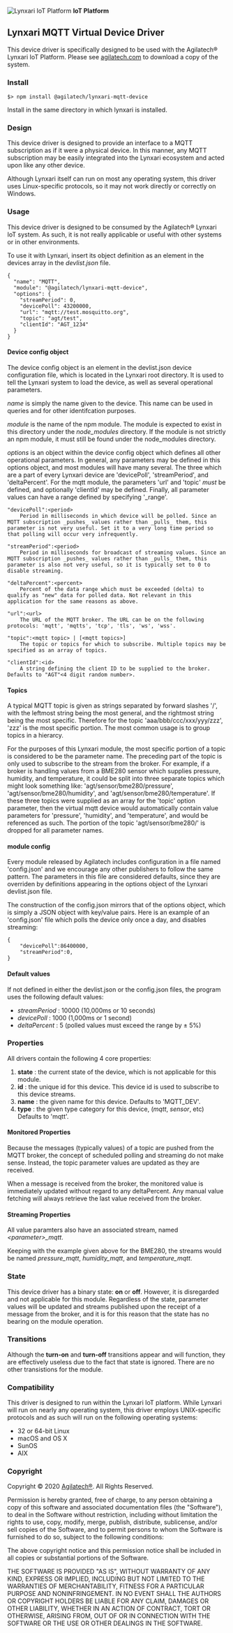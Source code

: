 ![Lynxari IoT Platform](https://agilatech.com/images/lynxari/lynxari200x60.png) **IoT Platform**
## Lynxari MQTT Virtual Device Driver

This device driver is specifically designed to be used with the Agilatech® Lynxari IoT Platform.
Please see [agilatech.com](https://agilatech.com/software) to download a copy of the system. 

### Install
```
$> npm install @agilatech/lynxari-mqtt-device
```
Install in the same directory in which lynxari is installed.

### Design

This device driver is designed to provide an interface to a MQTT subscription as if it were a physical device. In this manner, any MQTT subscription may be easily integrated into the Lynxari ecosystem and acted upon like any other device.

Although Lynxari itself can run on most any operating system, this driver uses Linux-specific protocols, so it may not work directly or correctly on Windows.

### Usage
This device driver is designed to be consumed by the Agilatech® Lynxari IoT system.  As such, it is not really applicable or useful with other systems or in other environments.

To use it with Lynxari, insert its object definition as an element in the devices array in the _devlist.json_ file.

```
{
  "name": "MQTT",
  "module": "@agilatech/lynxari-mqtt-device",
  "options": {
    "streamPeriod": 0,
    "devicePoll": 43200000,
    "url": "mqtt://test.mosquitto.org",
    "topic": "agt/test",
    "clientId": "AGT_1234"
  }
}
```


#### Device config object
The device config object is an element in the devlist.json device configuration file, which is located in the Lynxari root directory.  It is used to tell the Lynxari system to load the device, as well as several operational parameters.

_name_ is simply the name given to the device.  This name can be used in queries and for other identifcation purposes.

_module_ is the name of the npm module. The module is expected to exist in this directory under the _node_modules_ directory.  If the module is not strictly an npm module, it must still be found under the node_modules directory.

_options_ is an object within the device config object which defines all other operational parameters.  In general, any parameters may be defined in this options object, and most modules will have many several.  The three which are a part of every Lynxari device are 'devicePoll', 'streamPeriod', and 'deltaPercent'. For the mqtt module, the parameters 'url' and 'topic' *must* be defined, and optionally 'clientId' may be defined.  Finally, all parameter values can have a range defined by specifying '<parameter>\_range'.


```
"devicePoll":<period>
    Period in milliseconds in which device will be polled. Since an MQTT subscription _pushes_ values rather than _pulls_ them, this parameter is not very useful. Set it to a very long time period so that polling will occur very infrequently.

"streamPeriod":<period>
    Period in milliseconds for broadcast of streaming values. Since an MQTT subscription _pushes_ values rather than _pulls_ them, this parameter is also not very useful, so it is typically set to 0 to disable streaming.

"deltaPercent":<percent>
    Percent of the data range which must be exceeded (delta) to qualify as "new" data for polled data. Not relevant in this application for the same reasons as above.

"url":<url>
    The URL of the MQTT broker. The URL can be on the following protocols: 'mqtt', 'mqtts', 'tcp', 'tls', 'ws', 'wss'.

"topic":<mqtt topic> | [<mqtt topics>]
    The topic or topics for which to subscribe. Multiple topics may be specified as an array of topics.

"clientId":<id>
    A string defining the client ID to be supplied to the broker. Defaults to "AGT"<4 digit random number>.
```

#### Topics
A typical MQTT topic is given as strings separated by forward slashes '/', with the leftmost string being the most general, and the rightmost string being the most specific. Therefore for the topic 'aaa/bbb/ccc/xxx/yyy/zzz', 'zzz' is the most specific portion. The most common usage is to group topics in a hierarcy. 

For the purposes of this Lynxari module, the most specific portion of a topic is considered to be the parameter name. The preceding part of the topic is only used to subscribe to the stream from the broker. For example, if a broker is handling values from a BME280 sensor which supplies pressure, humidity, and temperature, it could be split into three separate topics which might look something like: 'agt/sensor/bme280/pressure', 'agt/sensor/bme280/humidity', and 'agt/sensor/bme280/temperature'.  If these three topics were supplied as an array for the 'topic' option parameter, then the virtual mqtt device would automatically contain value parameters for 'pressure', 'humidity', and 'temperature', and would be referenced as such. The portion of the topic 'agt/sensor/bme280/' is dropped for all parameter names.




#### module config 
Every module released by Agilatech includes configuration in a file named 'config.json' and we encourage any other publishers to follow the same pattern.  The parameters in this file are considered defaults, since they are overriden by definitions appearing in the options object of the Lynxari devlist.json file.

The construction of the config.json mirrors that of the options object, which is simply a JSON object with key/value pairs. Here is an example of an 'config.json' file which polls the device only once a day, and disables streaming:

```
{
    "devicePoll":86400000,
    "streamPeriod":0,
}
```

#### Default values
If not defined in either the devlist.json or the config.json files, the program uses the following default values:

* _streamPeriod_ : 10000 (10,000ms or 10 seconds)
* _devicePoll_ : 1000 (1,000ms or 1 second)
* _deltaPercent_ : 5 (polled values must exceed the range by &plusmn; 5%)


### Properties
All drivers contain the following 4 core properties:

1. **state** : the current state of the device, which is not applicable for this module.
2. **id** : the unique id for this device.  This device id is used to subscribe to this device streams.
3. **name** : the given name for this device. Defaults to 'MQTT_DEV'.
4. **type** : the given type category for this device,  (_mqtt_, _sensor_, etc) Defaults to 'mqtt'.

#### Monitored Properties
Because the messages (typically values) of a topic are pushed from the MQTT broker, the concept of scheduled polling and streaming do not make sense.  Instead, the topic parameter values are updated as they are received.

When a message is received from the broker, the monitored value is immediately updated without regard to any deltaPercent. Any manual value fetching will always retrieve the last value received from the broker.


#### Streaming Properties
All value paramters also have an associated stream, named _&lt;parameter&gt;\_mqtt_. 

Keeping with the example given above for the BME280, the streams would be named _pressure\_mqtt_, _humidity\_mqtt_, and _temperature\_mqtt_.


### State
This device driver has a binary state: __on__ or __off__. However, it is disregarded and not applicable for this module. Regardless of the state, parameter values will be updated and streams published upon the receipt of a message from the broker, and it is for this reason that the state has no bearing on the module operation.

  
### Transitions
Although the **turn-on** and **turn-off** transitions appear and will function, they are effectively useless due to the fact that state is ignored.  There are no other transistions for the module.

### Compatibility
This driver is designed to run within the Lynxari IoT platform.  While Lynxari will run on nearly any operating system, this driver employs UNIX-specific protocols and as such will run on the following operating systems:
* 32 or 64-bit Linux
* macOS and OS X
* SunOS
* AIX


### Copyright
Copyright © 2020 [Agilatech®](https://agilatech.com). All Rights Reserved.

Permission is hereby granted, free of charge, to any person obtaining a copy of this software and associated documentation files (the "Software"), to deal in the Software without restriction, including without limitation the rights to use, copy, modify, merge, publish, distribute, sublicense, and/or sell copies of the Software, and to permit persons to whom the Software is furnished to do so, subject to the following conditions:

The above copyright notice and this permission notice shall be included in all copies or substantial portions of the Software.

THE SOFTWARE IS PROVIDED "AS IS", WITHOUT WARRANTY OF ANY KIND, EXPRESS OR IMPLIED, INCLUDING BUT NOT LIMITED TO THE WARRANTIES OF MERCHANTABILITY, FITNESS FOR A PARTICULAR PURPOSE AND NONINFRINGEMENT. IN NO EVENT SHALL THE AUTHORS OR COPYRIGHT HOLDERS BE LIABLE FOR ANY CLAIM, DAMAGES OR OTHER LIABILITY, WHETHER IN AN ACTION OF CONTRACT, TORT OR OTHERWISE, ARISING FROM, OUT OF OR IN CONNECTION WITH THE SOFTWARE OR THE USE OR OTHER DEALINGS IN THE SOFTWARE.

